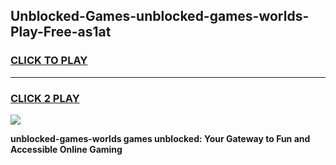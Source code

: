 
## Unblocked-Games-unblocked-games-worlds-Play-Free-as1at
<h3>
<a href="https://premium76.site?title=unblocked-games-worlds&ref=10A">CLICK TO PLAY</a></h3>
<hr>

<h3>
<a href="https://premium76.site?title=unblocked-games-worlds&ref=10A">CLICK 2 PLAY</a>
  
</h3>

<a href="https://premium76.site?title=unblocked-games-worlds&ref=10A"><img src="https://clearcache.store/games.png"></a>


**unblocked-games-worlds games unblocked: Your Gateway to Fun and Accessible Online Gaming**
